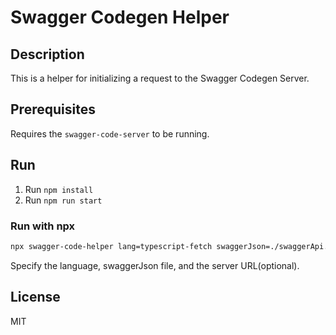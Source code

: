 # Swagger Codegen Helper

## Description

This is a helper for initializing a request to the Swagger Codegen Server.

## Prerequisites

Requires the `swagger-code-server` to be running.

## Run

1. Run `npm install`
2. Run `npm run start`

### Run with npx

```bash
npx swagger-code-helper lang=typescript-fetch swaggerJson=./swaggerApi.json server=http://localhost:8787/generate-code
```

Specify the language, swaggerJson file, and the server URL(optional).

## License

MIT
